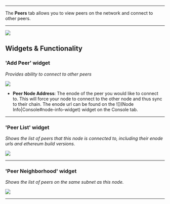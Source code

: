 ***
The **Peers** tab allows you to view peers on the network and connect to other peers.
***
![](https://github.com/jpmorganchase/cakeshop-docs/blob/master/images/peers.PNG)
## Widgets & Functionality

### 'Add Peer' widget
<em> Provides ability to connect to other peers</em>

![](https://github.com/jpmorganchase/cakeshop-docs/blob/master/images/add-peer-widget.png)

* **Peer Node Address**: The enode of the peer you would like to connect to. This will force your node to connect to the other node and thus sync to their chain. The enode url can be found on the ![](Node Info|Console#node-info-widget) widget on the Console tab.

***

### 'Peer List' widget
<em> Shows the list of peers that this node is connected to, including their enode urls and ethereum build versions.</em>

![](https://github.com/jpmorganchase/cakeshop-docs/blob/master/images/peer-list-widget.png)

***

### 'Peer Neighborhood' widget
<em> Shows the list of peers on the same subnet as this node.</em>

![](https://github.com/jpmorganchase/cakeshop-docs/blob/master/images/peer-neighborhood-widget.png)

***